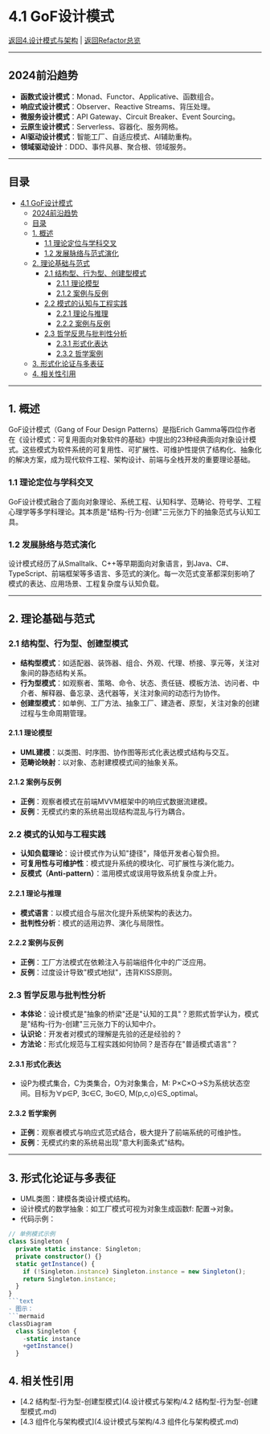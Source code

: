 # 4.1 GoF设计模式

[返回4.设计模式与架构](年度技术回顾/README.md) | [返回Refactor总览](年度技术回顾/README.md)

---

## 2024前沿趋势

- **函数式设计模式**：Monad、Functor、Applicative、函数组合。
- **响应式设计模式**：Observer、Reactive Streams、背压处理。
- **微服务设计模式**：API Gateway、Circuit Breaker、Event Sourcing。
- **云原生设计模式**：Serverless、容器化、服务网格。
- **AI驱动设计模式**：智能工厂、自适应模式、AI辅助重构。
- **领域驱动设计**：DDD、事件风暴、聚合根、领域服务。

---

## 目录

- [4.1 GoF设计模式](#41-gof设计模式)
  - [2024前沿趋势](#2024前沿趋势)
  - [目录](#目录)
  - [1. 概述](#1-概述)
    - [1.1 理论定位与学科交叉](#11-理论定位与学科交叉)
    - [1.2 发展脉络与范式演化](#12-发展脉络与范式演化)
  - [2. 理论基础与范式](#2-理论基础与范式)
    - [2.1 结构型、行为型、创建型模式](#21-结构型行为型创建型模式)
      - [2.1.1 理论模型](#211-理论模型)
      - [2.1.2 案例与反例](#212-案例与反例)
    - [2.2 模式的认知与工程实践](#22-模式的认知与工程实践)
      - [2.2.1 理论与推理](#221-理论与推理)
      - [2.2.2 案例与反例](#222-案例与反例)
    - [2.3 哲学反思与批判性分析](#23-哲学反思与批判性分析)
      - [2.3.1 形式化表达](#231-形式化表达)
      - [2.3.2 哲学案例](#232-哲学案例)
  - [3. 形式化论证与多表征](#3-形式化论证与多表征)
  - [4. 相关性引用](#4-相关性引用)

---

## 1. 概述

GoF设计模式（Gang of Four Design Patterns）是指Erich Gamma等四位作者在《设计模式：可复用面向对象软件的基础》中提出的23种经典面向对象设计模式。这些模式为软件系统的可复用性、可扩展性、可维护性提供了结构化、抽象化的解决方案，成为现代软件工程、架构设计、前端与全栈开发的重要理论基础。

### 1.1 理论定位与学科交叉

GoF设计模式融合了面向对象理论、系统工程、认知科学、范畴论、符号学、工程心理学等多学科理论。其本质是"结构-行为-创建"三元张力下的抽象范式与认知工具。

### 1.2 发展脉络与范式演化

设计模式经历了从Smalltalk、C++等早期面向对象语言，到Java、C#、TypeScript、前端框架等多语言、多范式的演化。每一次范式变革都深刻影响了模式的表达、应用场景、工程复杂度与认知负载。

---

## 2. 理论基础与范式

### 2.1 结构型、行为型、创建型模式

- **结构型模式**：如适配器、装饰器、组合、外观、代理、桥接、享元等，关注对象间的静态结构关系。
- **行为型模式**：如观察者、策略、命令、状态、责任链、模板方法、访问者、中介者、解释器、备忘录、迭代器等，关注对象间的动态行为协作。
- **创建型模式**：如单例、工厂方法、抽象工厂、建造者、原型，关注对象的创建过程与生命周期管理。

#### 2.1.1 理论模型

- **UML建模**：以类图、时序图、协作图等形式化表达模式结构与交互。
- **范畴论映射**：以对象、态射建模模式间的抽象关系。

#### 2.1.2 案例与反例

- **正例**：观察者模式在前端MVVM框架中的响应式数据流建模。
- **反例**：无模式约束的系统易出现结构混乱与行为耦合。

### 2.2 模式的认知与工程实践

- **认知负载理论**：设计模式作为认知"捷径"，降低开发者心智负担。
- **可复用性与可维护性**：模式提升系统的模块化、可扩展性与演化能力。
- **反模式（Anti-pattern）**：滥用模式或误用导致系统复杂度上升。

#### 2.2.1 理论与推理

- **模式语言**：以模式组合与层次化提升系统架构的表达力。
- **批判性分析**：模式的适用边界、演化与局限性。

#### 2.2.2 案例与反例

- **正例**：工厂方法模式在依赖注入与前端组件化中的广泛应用。
- **反例**：过度设计导致"模式地狱"，违背KISS原则。

### 2.3 哲学反思与批判性分析

- **本体论**：设计模式是"抽象的桥梁"还是"认知的工具"？恩熙式哲学认为，模式是"结构-行为-创建"三元张力下的认知中介。
- **认识论**：开发者对模式的理解是先验的还是经验的？
- **方法论**：形式化规范与工程实践如何协同？是否存在"普适模式语言"？

#### 2.3.1 形式化表达

- 设P为模式集合，C为类集合，O为对象集合，M: P×C×O→S为系统状态空间。目标为∀p∈P, ∃c∈C, ∃o∈O, M(p,c,o)∈S_optimal。

#### 2.3.2 哲学案例

- **正例**：观察者模式与响应式范式结合，极大提升了前端系统的可维护性。
- **反例**：无模式约束的系统易出现"意大利面条式"结构。

---

## 3. 形式化论证与多表征

- UML类图：建模各类设计模式结构。
- 设计模式的数学抽象：如工厂模式可视为对象生成函数f: 配置→对象。
- 代码示例：

```typescript
// 单例模式示例
class Singleton {
  private static instance: Singleton;
  private constructor() {}
  static getInstance() {
    if (!Singleton.instance) Singleton.instance = new Singleton();
    return Singleton.instance;
  }
}
```text
- 图示：
```mermaid
classDiagram
  class Singleton {
    -static instance
    +getInstance()
  }
```

## 4. 相关性引用

- [4.2 结构型-行为型-创建型模式](4.设计模式与架构/4.2 结构型-行为型-创建型模式.md)
- [4.3 组件化与架构模式](4.设计模式与架构/4.3 组件化与架构模式.md)
